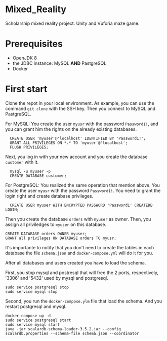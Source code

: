 # Mixed_Reality
Scholarship mixed reality project. Unity and Vuforia maze game.  

# Prerequisites
- OpenJDK 8
- the JDBC instance: MySQL **AND** PastgreSQL
- Docker

# First start 
Clone the repot in your local environment. As example, you can use the command `git clone` with the SSH key. 
Then you connect to MySQL and PastgreSQL. 

For MySQL:
  You create the user `myusr` with the password `Password1!`, and you can grant him the rights on the already existing databases. 
```
  CREATE USER 'myuser'@'localhost' IDENTIFIED BY 'Password1!';
  GRANT ALL PRIVILEGES ON *.* TO 'myuser'@'localhost';
  FLUSH PRIVILEGES;
```
  Next, you log in with your new account and you create the database `customer` with it.
```
  mysql -u myuser -p
  CREATE DATABASE customer;
```
For PostgreSQL:
  You realized the same operation that mention above. You create the user `myusr` with the password `Password1!`. You need to grant the login right and create database privileges.
  ```
    CREATE USER myuser WITH ENCRYPTED PASSWORD 'Password1' CREATEDB LOGIN;
  ```
  Then you create the database `orders` with `myuser` as owner. Then, you assign all priviledges to `myuser` on this database.
  ```
  CREATE DATABASE orders OWNER myuser;
  GRANT all privileges ON DATABASE orders TO myusr;
  ```
 It's importante to notify that you don't need to create the tables in each database the file `schema.json` and `docker-compose.yml` will do it for you. 
 
 After all databases and users created you have to load the schema.
 
 First, you stop mysql and postresql that will free the 2 ports, respectively, '3306' and '5432' used by mysql and postgresql. 
 ```
 sudo service postgresql stop
 sudo service mysql stop
 ```
 Second, you run the `docker-compose.ylm` file that load the schema. And you restart postgresql and mysql.
 
 ```
 docker-compose up -d
 sudo service postgresql start
 sudo service mysql start
 java -jar scalardb-schema-loader-3.5.2.jar --config scalardb.properties --schema-file schema.json --coordinator
 ```
 
 
 
 
 
  

